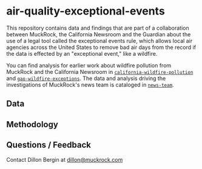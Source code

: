# air-quality-exceptional-events
This repository contains data and findings that are part of a collaboration between MuckRock, the California Newsroom and the Guardian about the use of a legal tool called the exceptional events rule, which allows local air agencies across the United States to remove bad air days from the record if the data is effected by an "exceptional event," like a wildfire. 

You can find analysis for earlier work about wildfire pollution from MuckRock and the California Newsroom in [`california-wildfire-pollution`](https://github.com/MuckRock/california-wildfire-pollution) and [`gao-wildfire-exceptions`](https://github.com/MuckRock/gao-wildfire-exceptions). The data and analysis driving the investigations of MuckRock's news team is cataloged in [`news-team`](https://github.com/MuckRock/news-team).

## Data


## Methodology 



## Questions / Feedback
Contact Dillon Bergin at dillon@muckrock.com
